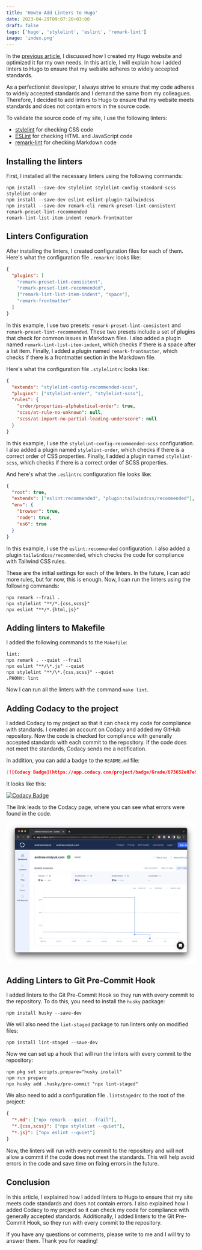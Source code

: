 ```yaml
---
title: 'Howto Add Linters to Hugo'
date: 2023-04-29T09:07:20+03:00
draft: false
tags: ['hugo', 'stylelint', 'eslint', 'remark-lint']
image: 'index.png'
---
```


In the [previous article](/blog/howto-create-hugo-website/), I discussed how I created my Hugo website and optimized it for my own needs. In this article, I will explain how I added linters to Hugo to ensure that my website adheres to widely accepted standards.

As a perfectionist developer, I always strive to ensure that my code adheres to widely accepted standards and I demand the same from my colleagues. Therefore, I decided to add linters to Hugo to ensure that my website meets standards and does not contain errors in the source code.

<!--more-->

To validate the source code of my site, I use the following linters:

- [stylelint](https://stylelint.io/) for checking CSS code
- [ESLint](https://eslint.org/) for checking HTML and JavaScript code
- [remark-lint](https://github.com/remarkjs/remark-lint) for checking Markdown code

## Installing the linters

First, I installed all the necessary linters using the following commands:

```shell
npm install --save-dev stylelint stylelint-config-standard-scss stylelint-order
npm install --save-dev eslint eslint-plugin-tailwindcss
npm install --save-dev remark-cli remark-preset-lint-consistent remark-preset-lint-recommended
remark-lint-list-item-indent remark-frontmatter
```

## Linters Configuration

After installing the linters, I created configuration files for each of them. Here's what the configuration file `.remarkrc` looks like:

```json
{
  "plugins": [
    "remark-preset-lint-consistent",
    "remark-preset-lint-recommended",
    ["remark-lint-list-item-indent", "space"],
    "remark-frontmatter"
  ]
}
```

In this example, I use two presets: `remark-preset-lint-consistent` and `remark-preset-lint-recommended`. These two presets include a set of plugins that check for common issues in Markdown files. I also added a plugin named `remark-lint-list-item-indent`, which checks if there is a space after a list item. Finally, I added a plugin named `remark-frontmatter`, which checks if there is a frontmatter section in the Markdown file.

Here's what the configuration file `.stylelintrc` looks like:

```json
{
  "extends": "stylelint-config-recommended-scss",
  "plugins": ["stylelint-order", "stylelint-scss"],
  "rules": {
    "order/properties-alphabetical-order": true,
    "scss/at-rule-no-unknown": null,
    "scss/at-import-no-partial-leading-underscore": null
  }
}
```

In this example, I use the `stylelint-config-recommended-scss` configuration. I also added a plugin named `stylelint-order`, which checks if there is a correct order of CSS properties. Finally, I added a plugin named `stylelint-scss`, which checks if there is a correct order of SCSS properties.

And here's what the `.eslintrc` configuration file looks like:

```json
{
  "root": true,
  "extends": ["eslint:recommended", "plugin:tailwindcss/recommended"],
  "env": {
    "browser": true,
    "node": true,
    "es6": true
  }
}
```

In this example, I use the `eslint:recommended` configuration. I also added a plugin `tailwindcss/recommended`, which checks the code for compliance with Tailwind CSS rules.

These are the initial settings for each of the linters. In the future, I can add more rules, but for now, this is enough. Now, I can run the linters using the following commands:

```shell
npx remark --frail .
npx stylelint "**/*.{css,scss}"
npx eslint "**/*.{html,js}"
```

## Adding linters to Makefile

I added the following commands to the `Makefile`:

```shell
lint:
npx remark . --quiet --frail
npx eslint "**/\*.js" --quiet
npx stylelint "**/\*.{css,scss}" --quiet
.PHONY: lint
```

Now I can run all the linters with the command `make lint`.

## Adding Codacy to the project

I added Codacy to my project so that it can check my code for compliance with standards. I created an account on Codacy and added my GitHub repository. Now the code is checked for compliance with generally accepted standards with each commit to the repository. If the code does not meet the standards, Codacy sends me a notification.

In addition, you can add a badge to the `README.md` file:

```markdown
[![Codacy Badge](https://app.codacy.com/project/badge/Grade/673652e07e9742fdbaaaff3f1452c9e1)](https://app.codacy.com/gh/andrewmolyuk/andrew.molyuk.com/dashboard?utm_source=gh&utm_medium=referral&utm_content=&utm_campaign=Badge_grade)
```

It looks like this:

[![Codacy Badge](https://app.codacy.com/project/badge/Grade/673652e07e9742fdbaaaff3f1452c9e1)](https://app.codacy.com/gh/andrewmolyuk/andrew.molyuk.com/dashboard?utm_source=gh&utm_medium=referral&utm_content=&utm_campaign=Badge_grade)

The link leads to the Codacy page, where you can see what errors were found in the code.

![codacy.webp](codacy.webp)

## Adding Linters to Git Pre-Commit Hook

I added linters to the Git Pre-Commit Hook so they run with every commit to the repository. To do this, you need to install the `husky` package:

```shell
npm install husky --save-dev
```

We will also need the `lint-staged` package to run linters only on modified files:

```shell
npm install lint-staged --save-dev
```

Now we can set up a hook that will run the linters with every commit to the repository:

```shell
npm pkg set scripts.prepare="husky install"
npm run prepare
npx husky add .husky/pre-commit "npx lint-staged"
```

We also need to add a configuration file `.lintstagedrc` to the root of the project:

```json
{
  "*.md": ["npx remark --quiet --frail"],
  "*.{css,scss}": ["npx stylelint --quiet"],
  "*.js}": ["npx eslint --quiet"]
}
```

Now, the linters will run with every commit to the repository and will not allow a commit if the code does not meet the standards. This will help avoid errors in the code and save time on fixing errors in the future.

## Conclusion

In this article, I explained how I added linters to Hugo to ensure that my site meets code standards and does not contain errors. I also explained how I added Codacy to my project so it can check my code for compliance with generally accepted standards. Additionally, I added linters to the Git Pre-Commit Hook, so they run with every commit to the repository.

If you have any questions or comments, please write to me and I will try to answer them. Thank you for reading!
